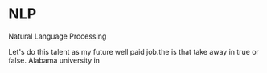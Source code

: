 # NLP
Natural Language Processing
  
Let's do this talent as my future well paid job.the
is that take away
in true or false. 
Alabama university in 
